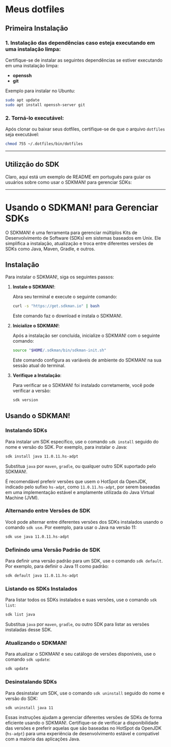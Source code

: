 # Meus dotfiles

## Primeira Instalação

### 1. Instalação das dependências caso esteja executando em uma instalação limpa:

Certifique-se de instalar as seguintes dependências se estiver executando em uma instalação limpa:

- **openssh**
- **git**

Exemplo para instalar no Ubuntu:
```bash
sudo apt update
sudo apt install openssh-server git
```

### 2. Torná-lo executável:

Após clonar ou baixar seus dotfiles, certifique-se de que o arquivo `dotfiles` seja executável:

```bash
chmod 755 ~/.dotfiles/bin/dotfiles
```

---

## Utilizção do SDK

Claro, aqui está um exemplo de README em português para guiar os usuários sobre como usar o SDKMAN! para gerenciar SDKs:

---

# Usando o SDKMAN! para Gerenciar SDKs

O SDKMAN! é uma ferramenta para gerenciar múltiplos Kits de Desenvolvimento de Software (SDKs) em sistemas baseados em Unix. Ele simplifica a instalação, atualização e troca entre diferentes versões de SDKs como Java, Maven, Gradle, e outros.

## Instalação

Para instalar o SDKMAN!, siga os seguintes passos:

1. **Instale o SDKMAN!**:

   Abra seu terminal e execute o seguinte comando:

   ```sh
   curl -s "https://get.sdkman.io" | bash
   ```

   Este comando faz o download e instala o SDKMAN!.

2. **Inicialize o SDKMAN!**:

   Após a instalação ser concluída, inicialize o SDKMAN! com o seguinte comando:

   ```sh
   source "$HOME/.sdkman/bin/sdkman-init.sh"
   ```

   Este comando configura as variáveis de ambiente do SDKMAN! na sua sessão atual do terminal.

3. **Verifique a Instalação**:

   Para verificar se o SDKMAN! foi instalado corretamente, você pode verificar a versão:

   ```sh
   sdk version
   ```

## Usando o SDKMAN!

### Instalando SDKs

Para instalar um SDK específico, use o comando `sdk install` seguido do nome e versão do SDK. Por exemplo, para instalar o Java:

```sh
sdk install java 11.0.11.hs-adpt
```

Substitua `java` por `maven`, `gradle`, ou qualquer outro SDK suportado pelo SDKMAN!.

É recomendável preferir versões que usem o HotSpot da OpenJDK, indicado pelo sufixo `hs-adpt`, como `11.0.11.hs-adpt`, por serem baseadas em uma implementação estável e amplamente utilizada do Java Virtual Machine (JVM).

### Alternando entre Versões de SDK

Você pode alternar entre diferentes versões dos SDKs instalados usando o comando `sdk use`. Por exemplo, para usar o Java na versão 11:

```sh
sdk use java 11.0.11.hs-adpt
```

### Definindo uma Versão Padrão de SDK

Para definir uma versão padrão para um SDK, use o comando `sdk default`. Por exemplo, para definir o Java 11 como padrão:

```sh
sdk default java 11.0.11.hs-adpt
```

### Listando os SDKs Instalados

Para listar todos os SDKs instalados e suas versões, use o comando `sdk list`:

```sh
sdk list java
```

Substitua `java` por `maven`, `gradle`, ou outro SDK para listar as versões instaladas desse SDK.

### Atualizando o SDKMAN!

Para atualizar o SDKMAN! e seu catálogo de versões disponíveis, use o comando `sdk update`:

```sh
sdk update
```

### Desinstalando SDKs

Para desinstalar um SDK, use o comando `sdk uninstall` seguido do nome e versão do SDK:

```sh
sdk uninstall java 11
```

Essas instruções ajudam a gerenciar diferentes versões de SDKs de forma eficiente usando o SDKMAN!. Certifique-se de verificar a disponibilidade das versões e preferir aquelas que são baseadas no HotSpot da OpenJDK (`hs-adpt`) para uma experiência de desenvolvimento estável e compatível com a maioria das aplicações Java.